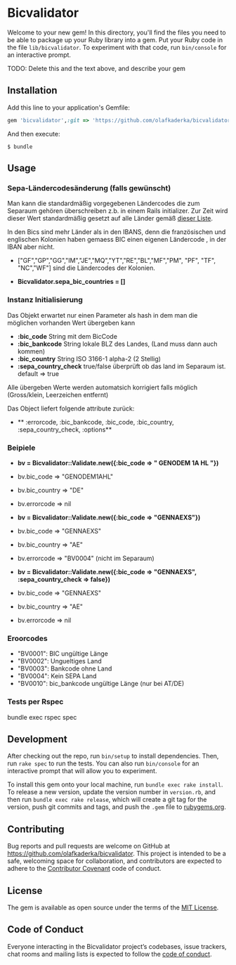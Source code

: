 # Bicvalidator

Welcome to your new gem! In this directory, you'll find the files you need to be able to package up your Ruby library into a gem. Put your Ruby code in the file `lib/bicvalidator`. To experiment with that code, run `bin/console` for an interactive prompt.

TODO: Delete this and the text above, and describe your gem

## Installation

Add this line to your application's Gemfile:

```ruby
gem 'bicvalidator',:git => 'https://github.com/olafkaderka/bicvalidator.git', :branch => 'master'
```

And then execute:

    $ bundle

## Usage

### Sepa-Ländercodesänderung (falls gewünscht)
Man kann die standardmäßig vorgegebenen Ländercodes die zum Separaum gehören überschreiben z.b. in einem Rails initializer.
Zur Zeit wird dieser Wert standardmäßig gesetzt auf alle Länder gemäß [dieser Liste](https://wiki.xmldation.com/Support/EPC/List_of_SEPA_countries).

In den Bics sind mehr Länder als in den IBANS, denn die französischen und englischen Kolonien haben gemaess BIC einen eigenen Ländercode , in der IBAN aber nicht. 
* ["GF","GP","GG","IM","JE","MQ","YT","RE","BL","MF","PM", "PF", "TF", "NC","WF"] sind die Ländercodes der Kolonien.

* **Bicvalidator.sepa_bic_countries = []**

### Instanz Initialisierung
Das Objekt erwartet nur einen Parameter als hash in dem man die möglichen vorhanden Wert übergeben kann
* **:bic_code** String mit dem BicCode
* **:bic_bankcode** String lokale BLZ des Landes, (Land muss dann auch kommen)
* **:bic_country** String ISO 3166-1 alpha-2 (2 Stellig)
* **:sepa_country_check** true/false überprüft ob das land im Separaum ist. default => true

Alle übergeben Werte werden automatsich korrigiert falls möglich (Gross/klein, Leerzeichen entfernt)

Das Object liefert folgende attribute zurück:
* ** :errorcode, :bic_bankcode, :bic_code, :bic_country, :sepa_country_check, :options**

### Beipiele
* **bv = Bicvalidator::Validate.new({:bic_code  => " GENODEM 1A HL "})**
* bv.bic_code => "GENODEM1AHL"
* bv.bic_country => "DE"
* bv.errorcode => nil


* **bv = Bicvalidator::Validate.new({:bic_code  => "GENNAEXS"})**
* bv.bic_code => "GENNAEXS"
* bv.bic_country => "AE"
* bv.errorcode => "BV0004" (nicht im Separaum)

* **bv = Bicvalidator::Validate.new({:bic_code  => "GENNAEXS", :sepa_country_check => false})**
* bv.bic_code => "GENNAEXS"
* bv.bic_country => "AE"
* bv.errorcode => nil


### Eroorcodes
* "BV0001": BIC ungültige Länge
* "BV0002": Ungueltiges Land
* "BV0003": Bankcode ohne Land
* "BV0004": Kein SEPA Land  
* "BV0010": bic_bankcode ungültige Länge (nur bei AT/DE)


### Tests per Rspec
bundle exec rspec spec

## Development

After checking out the repo, run `bin/setup` to install dependencies. Then, run `rake spec` to run the tests. You can also run `bin/console` for an interactive prompt that will allow you to experiment.

To install this gem onto your local machine, run `bundle exec rake install`. To release a new version, update the version number in `version.rb`, and then run `bundle exec rake release`, which will create a git tag for the version, push git commits and tags, and push the `.gem` file to [rubygems.org](https://rubygems.org).

## Contributing

Bug reports and pull requests are welcome on GitHub at https://github.com/olafkaderka/bicvalidator. This project is intended to be a safe, welcoming space for collaboration, and contributors are expected to adhere to the [Contributor Covenant](http://contributor-covenant.org) code of conduct.

## License

The gem is available as open source under the terms of the [MIT License](http://opensource.org/licenses/MIT).

## Code of Conduct

Everyone interacting in the Bicvalidator project’s codebases, issue trackers, chat rooms and mailing lists is expected to follow the [code of conduct](https://github.com/olafkaderka/bicvalidator/blob/master/CODE_OF_CONDUCT.md).
